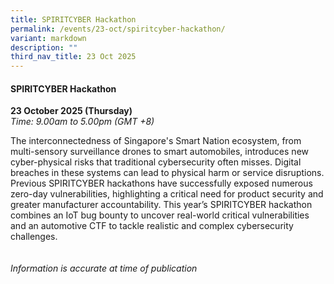 ```yaml
---
title: SPIRITCYBER Hackathon
permalink: /events/23-oct/spiritcyber-hackathon/
variant: markdown
description: ""
third_nav_title: 23 Oct 2025
---
```

#### **SPIRITCYBER Hackathon**

**23 October 2025 (Thursday)**  
*Time: 9.00am to 5.00pm (GMT +8)*

The interconnectedness of Singapore's Smart Nation ecosystem, from multi-sensory surveillance drones to smart automobiles, introduces new cyber-physical risks that traditional cybersecurity often misses. Digital breaches in these systems can lead to physical harm or service disruptions. Previous SPIRITCYBER hackathons have successfully exposed numerous zero-day vulnerabilities, highlighting a critical need for product security and greater manufacturer accountability. This year’s SPIRITCYBER hackathon combines an IoT bug bounty to uncover real-world critical vulnerabilities and an automotive CTF to tackle realistic and complex cybersecurity challenges.
<br><br><br>
*Information is accurate at time of publication*